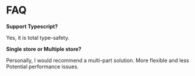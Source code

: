 # FAQ

**Support Typescript?**

Yes, it is total type-safety.

**Single store or Multiple store?**

Personally, I would recommend a multi-part solution. More flexible and less Potential performance issues.

